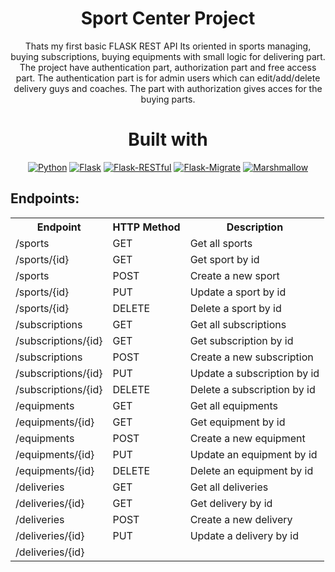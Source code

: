 <h1 align="center">Sport Center Project</h1>
<p align="center">Thats my first basic FLASK REST API
Its oriented in sports managing, buying subscriptions, buying equipments with small logic for delivering part.
The project have authentication part, authorization part and free access part. The authentication part is for admin users which can edit/add/delete 
delivery guys and coaches.
  The part with authorization gives acces for the buying parts.</p>
<h1 align="center">Built with</h1>
<div align="center">

  <p>
    <a href="https://www.python.org/" target="_blank"><img src="https://img.shields.io/badge/Python-3.9-blue?style=flat-square&logo=python" alt="Python"></a>
    <a href="https://flask.palletsprojects.com/" target="_blank"><img src="https://img.shields.io/badge/Flask-2.0.2-blue?style=flat-square&logo=flask" alt="Flask"></a>
    <a href="https://flask-restful.readthedocs.io/en/latest/" target="_blank"><img src="https://img.shields.io/badge/Flask--Restful-0.3.9-blue?style=flat-square" alt="Flask-RESTful"></a>
    <a href="https://flask-migrate.readthedocs.io/en/latest/" target="_blank"><img src="https://img.shields.io/badge/Flask--Migrate-3.1.0-blue?style=flat-square" alt="Flask-Migrate"></a>
    <a href="https://marshmallow.readthedocs.io/en/stable/" target="_blank"><img src="https://img.shields.io/badge/Marshmallow-3.14.1-blue?style=flat-square" alt="Marshmallow"></a>
  </p>
</div>
</p>
<h2>Endpoints:</h2>
<div style="text-align: center;">
    <table>
  <tr>
    <th>Endpoint</th>
    <th>HTTP Method</th>
    <th>Description</th>
  </tr>
  <tr>
    <td>/sports</td>
    <td>GET</td>
    <td>Get all sports</td>
  </tr>
  <tr>
    <td>/sports/{id}</td>
    <td>GET</td>
    <td>Get sport by id</td>
  </tr>
  <tr>
    <td>/sports</td>
    <td>POST</td>
    <td>Create a new sport</td>
  </tr>
  <tr>
    <td>/sports/{id}</td>
    <td>PUT</td>
    <td>Update a sport by id</td>
  </tr>
  <tr>
    <td>/sports/{id}</td>
    <td>DELETE</td>
    <td>Delete a sport by id</td>
  </tr>
  <tr>
    <td>/subscriptions</td>
    <td>GET</td>
    <td>Get all subscriptions</td>
  </tr>
  <tr>
    <td>/subscriptions/{id}</td>
    <td>GET</td>
    <td>Get subscription by id</td>
  </tr>
  <tr>
    <td>/subscriptions</td>
    <td>POST</td>
    <td>Create a new subscription</td>
  </tr>
  <tr>
    <td>/subscriptions/{id}</td>
    <td>PUT</td>
    <td>Update a subscription by id</td>
  </tr>
  <tr>
    <td>/subscriptions/{id}</td>
    <td>DELETE</td>
    <td>Delete a subscription by id</td>
  </tr>
  <tr>
    <td>/equipments</td>
    <td>GET</td>
    <td>Get all equipments</td>
  </tr>
  <tr>
    <td>/equipments/{id}</td>
    <td>GET</td>
    <td>Get equipment by id</td>
  </tr>
  <tr>
    <td>/equipments</td>
    <td>POST</td>
    <td>Create a new equipment</td>
  </tr>
  <tr>
    <td>/equipments/{id}</td>
    <td>PUT</td>
    <td>Update an equipment by id</td>
  </tr>
  <tr>
    <td>/equipments/{id}</td>
    <td>DELETE</td>
    <td>Delete an equipment by id</td>
  </tr>
  <tr>
    <td>/deliveries</td>
    <td>GET</td>
    <td>Get all deliveries</td>
  </tr>
  <tr>
    <td>/deliveries/{id}</td>
    <td>GET</td>
    <td>Get delivery by id</td>
  </tr>
  <tr>
    <td>/deliveries</td>
    <td>POST</td>
    <td>Create a new delivery</td>
  </tr>
  <tr>
    <td>/deliveries/{id}</td>
    <td>PUT</td>
    <td>Update a delivery by id</td>
  </tr>
  <tr>
    <td>/deliveries/{id}</td>
    <td
</table>
